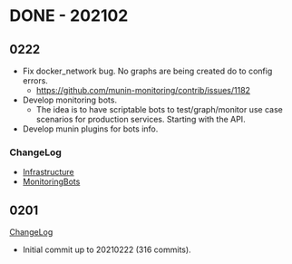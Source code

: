 # DONE - 202102

## 0222

* Fix docker_network bug. No graphs are being created do to config errors.
	* https://github.com/munin-monitoring/contrib/issues/1182
* Develop monitoring bots.
	* The idea is to have scriptable bots to test/graph/monitor use case scenarios for production services. Starting with the API.
* Develop munin plugins for bots info.

### ChangeLog

* [Infrastructure](https://github.com/TalkingPts/Infrastructure/compare/86a9b4db...cd5a455c)
* [MonitoringBots](https://github.com/TalkingPts/MonitoringBots/compare/4bad28e9...56080e41)

## 0201

[ChangeLog](https://github.com/TalkingPts/Infrastructure/compare/0b050354...86a9b4db)

* Initial commit up to 20210222 (316 commits).
